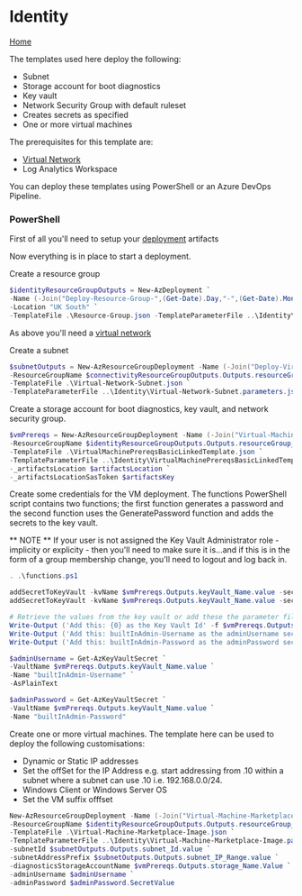 # Identity 

[Home](../readme.md)

The templates used here deploy the following:

* Subnet
* Storage account for boot diagnostics
* Key vault
* Network Security Group with default ruleset
* Creates secrets as specified
* One or more virtual machines 

The prerequisites for this template are: 

* [Virtual Network](../Connectivity/readme.md)
* Log Analytics Workspace

You can deploy these templates using PowerShell or an Azure DevOps Pipeline. 

### PowerShell

First of all you'll need to setup your [deployment](../Deploy/readme.md) artifacts

Now everything is in place to start a deployment.

Create a resource group

```powershell
$identityResourceGroupOutputs = New-AzDeployment `
-Name (-Join("Deploy-Resource-Group-",(Get-Date).Day,"-",(Get-Date).Month,"-",(Get-Date).Year,"-",(Get-Date).Hour,(Get-Date).Minute))`
-Location "UK South" `
-TemplateFile .\Resource-Group.json -TemplateParameterFile ..\Identity\Resource-Group.parameters.json
```

As above you'll need a [virtual network](../Connectivity/readme.md)

Create a subnet

```powershell
$subnetOutputs = New-AzResourceGroupDeployment -Name (-Join("Deploy-Virtual-Network-Subnet-",(Get-Date).Day,"-",(Get-Date).Month,"-",(Get-Date).Year,"-",(Get-Date).Hour,(Get-Date).Minute)) `
-ResourceGroupName $connectivityResourceGroupOutputs.Outputs.resourceGroup_Name.value `
-TemplateFile .\Virtual-Network-Subnet.json `
-TemplateParameterFile ..\Identity\Virtual-Network-Subnet.parameters.json
```

Create a storage account for boot diagnostics, key vault, and network security group.

```powershell
$vmPrereqs = New-AzResourceGroupDeployment -Name (-Join("Virtual-Machine-Prereqs-Basic-Linked-Template-",(Get-Date).Day,"-",(Get-Date).Month,"-",(Get-Date).Year,"-",(Get-Date).Hour,(Get-Date).Minute)) `
-ResourceGroupName $identityResourceGroupOutputs.Outputs.resourceGroup_Name.value `
-TemplateFile .\VirtualMachinePrereqsBasicLinkedTemplate.json `
-TemplateParameterFile ..\Identity\VirtualMachinePrereqsBasicLinkedTemplate.parameters.json `
-_artifactsLocation $artifactsLocation `
-_artifactsLocationSasToken $artifactsKey
```

Create some credentials for the VM deployment. The functions PowerShell script contains two functions; the first function generates a password and the second function uses the GeneratePassword function and adds the secrets to the key vault. 

** NOTE **
If your user is not assigned the Key Vault Administrator role - implicity or explicity - then you'll need to make sure it is...and if this is in the form of a group membership change, you'll need to logout and log back in. 

```powershell
. .\functions.ps1

addSecretToKeyVault -kvName $vmPrereqs.Outputs.keyVault_Name.value -secretName "builtInAdmin-Username" -secretType "Username" -secretValue "local_admin"
addSecretToKeyVault -kvName $vmPrereqs.Outputs.keyVault_Name.value -secretName "builtInAdmin-Password" -secretType "Password"

# Retrieve the values from the key vault or add these the parameter file
Write-Output ('Add this: {0} as the Key Vault Id' -f $vmPrereqs.Outputs.keyVault_Id.value)
Write-Output ('Add this: builtInAdmin-Username as the adminUsername secret name')
Write-Output ('Add this: builtInAdmin-Password as the adminPassword secret name')

$adminUsername = Get-AzKeyVaultSecret `
-VaultName $vmPrereqs.Outputs.keyVault_Name.value `
-Name "builtInAdmin-Username" `
-AsPlainText

$adminPassword = Get-AzKeyVaultSecret `
-VaultName $vmPrereqs.Outputs.keyVault_Name.value `
-Name "builtInAdmin-Password"
```

Create one or more virtual machines. The template here can be used to deploy the following customisations:

* Dynamic or Static IP addresses
* Set the offSet for the IP Address e.g. start addressing from .10 within a subnet where a subnet can use .10 i.e. 192.168.0.0/24.
* Windows Client or Windows Server OS
* Set the VM suffix offfset

```powershell
New-AzResourceGroupDeployment -Name (-Join("Virtual-Machine-Marketplace-Image-",(Get-Date).Day,"-",(Get-Date).Month,"-",(Get-Date).Year,"-",(Get-Date).Hour,(Get-Date).Minute)) `
-ResourceGroupName $identityResourceGroupOutputs.Outputs.resourceGroup_Name.value `
-TemplateFile .\Virtual-Machine-Marketplace-Image.json `
-TemplateParameterFile ..\Identity\Virtual-Machine-Marketplace-Image.parameters.json `
-subnetId $subnetOutputs.Outputs.subnet_Id.value `
-subnetAddressPrefix $subnetOutputs.Outputs.subnet_IP_Range.value `
-diagnosticsStorageAccountName $vmPrereqs.Outputs.storage_Name.Value `
-adminUsername $adminUsername `
-adminPassword $adminPassword.SecretValue
```


